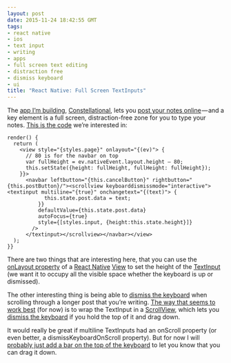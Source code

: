 ```yaml
---
layout: post
date: 2015-11-24 18:42:55 GMT
tags:
- react native
- ios
- text input
- writing
- apps
- full screen text editing
- distraction free
- dismiss keyboard
- ui
title: "React Native: Full Screen TextInputs"
---
```

The [app I’m building](http://github.com/constellational/iOS), [Constellational](http://github.com/constellational), lets you [post your notes online](http://arpith.co/post/133803823587/san-francisco-in-react-native) — and a key element is a full screen, distraction-free zone for you to type your notes. [This is the code](https://github.com/constellational/iOS/blob/a0147ffdf7e1498fedf19764d1a5106aaa43fcdd/components/EditPage.js) we’re interested in:

    render() {
      return (
        <view style="{styles.page}" onlayout="{(ev)"> {
          // 80 is for the navbar on top
          var fullHeight = ev.nativeEvent.layout.height — 80;
          this.setState({height: fullHeight, fullHeight: fullHeight});
        }}>
          <navbar leftbutton="{this.cancelButton}" rightbutton="{this.postButton}/"><scrollview keyboarddismissmode="interactive"><textinput multiline="{true}" onchangetext="{(text)"> {
                this.state.post.data = text;
              }}
              defaultValue={this.state.post.data}
              autoFocus={true}
              style={[styles.input, {height:this.state.height}]}
            />
          </textinput></scrollview></navbar></view>
      );
    }}
    
There are two things that are interesting here, that you can use the [onLayout property](https://facebook.github.io/react-native/docs/view.html#onlayout) of a [React Native](https://facebook.github.io/react-native/) [View](https://facebook.github.io/react-native/docs/view.html#content) to set the height of the [TextInput](https://facebook.github.io/react-native/docs/textinput.html#content) (we want it to occupy all the visible space whether the keyboard is up or dismissed).

The other interesting thing is being able to [dismiss the keyboard](https://github.com/constellational/iOS/issues/47) when scrolling through a longer post that you’re writing. [The way that seems to work best](http://stackoverflow.com/questions/29685421/react-native-hide-keyboard) (for now) is to wrap the TextInput in a [ScrollView](https://facebook.github.io/react-native/docs/scrollview.html#content), which lets you [dismiss the keyboard](https://facebook.github.io/react-native/docs/scrollview.html#keyboarddismissmode) if you hold the top of it and drag down.

It would really be great if multiline TextInputs had an onScroll property (or even better, a dismissKeyboardOnScroll property). But for now I will [probably just add a bar on the top of the keyboard](https://github.com/constellational/iOS/issues/50) to let you know that you can drag it down.